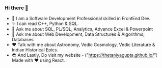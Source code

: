 ### Hi there 👋

- 🔭 I am a Software Development Professional skilled in FrontEnd Dev.
- ✨ I can read C++, Python & SQL.
- 💬 Ask me about SQL, PL/SQL, Analytics, Advance Excel & Powerpoint
- 💬 Ask me about Web Development, Data Structures & Algorithms, Databases
- ❤ Talk with me about Astronomy, Vedic Cosmology, Vedic Literature & Indian Historical Epics.
- 😎 And Lastly, Do visit my website - ("https://thetaniyagupta.github.io/") Made with ❤ using React.
<!--
**thetaniyagupta/thetaniyagupta** is a ✨ _special_ ✨ repository because its `README.md` (this file) appears on your GitHub profile.

Here are some ideas to get you started:

- 🔭 I’m currently working on ...
- 🌱 I’m currently learning ...
- 👯 I’m looking to collaborate on ...
- 🤔 I’m looking for help with ...
- 💬 Ask me about ...
- 📫 How to reach me: ...
- 😄 Pronouns: ...
- ⚡ Fun fact: ...
-->
